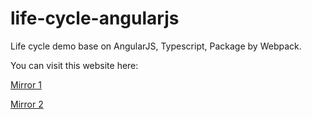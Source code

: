 # life-cycle-angularjs

Life cycle demo base on AngularJS, Typescript, Package by Webpack.

You can visit this website here:

[Mirror 1](https://life-cycle-angularjs.99diary.com)

[Mirror 2](https://www.99diary.com/life-cycle-angularjs/)